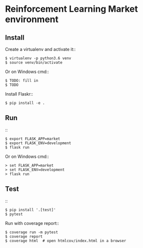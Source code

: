 # Reinforcement Learning Market environment

## Install

Create a virtualenv and activate it::

    $ virtualenv -p python3.6 venv
    $ source venv/bin/activate

Or on Windows cmd::

    $ TODO: fill in
    $ TODO

Install Flaskr::

    $ pip install -e .

## Run

::

    $ export FLASK_APP=market
    $ export FLASK_ENV=development
    $ flask run

Or on Windows cmd::

    > set FLASK_APP=market
    > set FLASK_ENV=development
    > flask run

## Test

::

    $ pip install '.[test]'
    $ pytest

Run with coverage report::

    $ coverage run -m pytest
    $ coverage report
    $ coverage html  # open htmlcov/index.html in a browser
